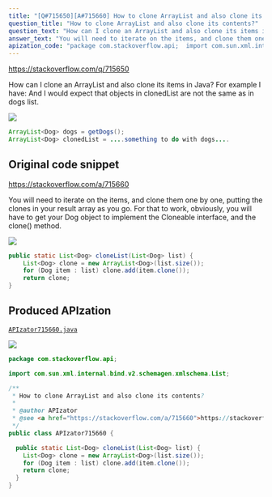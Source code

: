 ```yaml
---
title: "[Q#715650][A#715660] How to clone ArrayList and also clone its contents?"
question_title: "How to clone ArrayList and also clone its contents?"
question_text: "How can I clone an ArrayList and also clone its items in Java? For example I have: And I would expect that objects in clonedList are not the same as in dogs list."
answer_text: "You will need to iterate on the items, and clone them one by one, putting the clones in your result array as you go. For that to work, obviously, you will have to get your Dog object to implement the Cloneable interface, and the clone() method."
apization_code: "package com.stackoverflow.api;  import com.sun.xml.internal.bind.v2.schemagen.xmlschema.List;  /**  * How to clone ArrayList and also clone its contents?  *  * @author APIzator  * @see <a href=\"https://stackoverflow.com/a/715660\">https://stackoverflow.com/a/715660</a>  */ public class APIzator715660 {    public static List<Dog> cloneList(List<Dog> list) {     List<Dog> clone = new ArrayList<Dog>(list.size());     for (Dog item : list) clone.add(item.clone());     return clone;   } }"
---
```


https://stackoverflow.com/q/715650

How can I clone an ArrayList and also clone its items in Java?
For example I have:
And I would expect that objects in clonedList are not the same as in dogs list.


<div class="code-logo"><img src="/stackoverflow.png" /></div>

```java
ArrayList<Dog> dogs = getDogs();
ArrayList<Dog> clonedList = ....something to do with dogs....
```


## Original code snippet

https://stackoverflow.com/a/715660

You will need to iterate on the items, and clone them one by one, putting the clones in your result array as you go.
For that to work, obviously, you will have to get your Dog object to implement the Cloneable interface, and the clone() method.

<div class="code-logo"><img src="/stackoverflow.png" /></div>

```java
public static List<Dog> cloneList(List<Dog> list) {
    List<Dog> clone = new ArrayList<Dog>(list.size());
    for (Dog item : list) clone.add(item.clone());
    return clone;
}
```

## Produced APIzation

[`APIzator715660.java`](https://github.com/pasqualesalza/apization-temp-data/raw/master/search/APIzator715660.java)

<div class="code-logo"><img src="/apizator.png" /></div>

```java
package com.stackoverflow.api;

import com.sun.xml.internal.bind.v2.schemagen.xmlschema.List;

/**
 * How to clone ArrayList and also clone its contents?
 *
 * @author APIzator
 * @see <a href="https://stackoverflow.com/a/715660">https://stackoverflow.com/a/715660</a>
 */
public class APIzator715660 {

  public static List<Dog> cloneList(List<Dog> list) {
    List<Dog> clone = new ArrayList<Dog>(list.size());
    for (Dog item : list) clone.add(item.clone());
    return clone;
  }
}

```